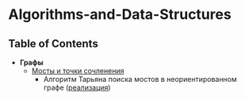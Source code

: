 # Algorithms-and-Data-Structures
## Table of Contents
- **Графы**
  - [Мосты и точки сочленения](Algorithms-and-Data-Structures/Graphs/Bridges%20and%20Articulation%20Points/Bridges%20and%20Articulation%20Points.md)
    - Алгоритм Тарьяна поиска мостов в неориентированном графе ([реализация](Algorithms-and-Data-Structures/Graphs/Bridges%20and%20Articulation%20Points/TarjanBridges.cpp))
